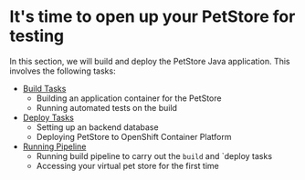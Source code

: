 # It's time to open up your PetStore for testing

In this section, we will build and deploy the PetStore Java application. This involves the following tasks:

- [Build Tasks](build.md)
    - Building an application container for the PetStore
    - Running automated tests on the build
- [Deploy Tasks](deploy.md)
    - Setting up an backend database
    - Deploying PetStore to OpenShift Container Platform
- [Running Pipeline](running.md)
    - Running build pipeline to carry out the `build` and `deploy tasks
    - Accessing your virtual pet store for the first time